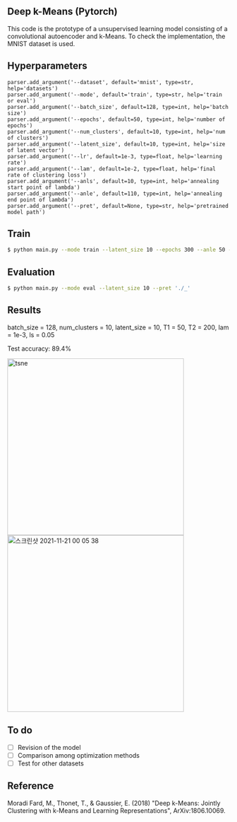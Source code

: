 ## Deep k-Means (Pytorch)
This code is the prototype of a unsupervised learning model consisting of a convolutional autoencoder and k-Means. To check the implementation, the MNIST dataset is used.

##  Hyperparameters
```
parser.add_argument('--dataset', default='mnist', type=str, help='datasets')
parser.add_argument('--mode', default='train', type=str, help='train or eval')
parser.add_argument('--batch_size', default=128, type=int, help='batch size')   
parser.add_argument('--epochs', default=50, type=int, help='number of epochs')  
parser.add_argument('--num_clusters', default=10, type=int, help='num of clusters') 
parser.add_argument('--latent_size', default=10, type=int, help='size of latent vector') 
parser.add_argument('--lr', default=1e-3, type=float, help='learning rate')
parser.add_argument('--lam', default=1e-2, type=float, help='final rate of clustering loss')
parser.add_argument('--anls', default=10, type=int, help='annealing start point of lambda')
parser.add_argument('--anle', default=110, type=int, help='annealing end point of lambda')
parser.add_argument('--pret', default=None, type=str, help='pretrained model path')
```
## Train
```bash
$ python main.py --mode train --latent_size 10 --epochs 300 --anle 50 --lam 0.005                                    
```

## Evaluation
```bash
$ python main.py --mode eval --latent_size 10 --pret './_'
```

## Results
batch_size = 128,
num_clusters = 10,
latent_size = 10,
T1 = 50,
T2 = 200,
lam = 1e-3,
ls = 0.05

Test accuracy: 89.4%

<img width="400" alt="tsne" src="https://user-images.githubusercontent.com/52735725/142823444-c210738f-f26b-4fdd-98d0-3b9b2ad164b5.png">
<img width="400" alt="스크린샷 2021-11-21 00 05 38" src="https://user-images.githubusercontent.com/52735725/142743644-83f81faa-b478-41da-befc-b2c0391d2809.png">

## To do
- [ ] Revision of the model
- [ ] Comparison among optimization methods
- [ ] Test for other datasets

## Reference
Moradi Fard, M., Thonet, T., & Gaussier, E. (2018) "Deep k-Means: Jointly Clustering with k-Means and Learning Representations", ArXiv:1806.10069.
